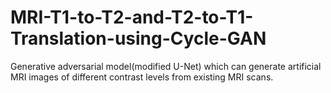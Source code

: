 # MRI-T1-to-T2-and-T2-to-T1-Translation-using-Cycle-GAN
 Generative adversarial model(modified U-Net) which can generate artificial MRI images of different contrast levels from existing MRI scans.
